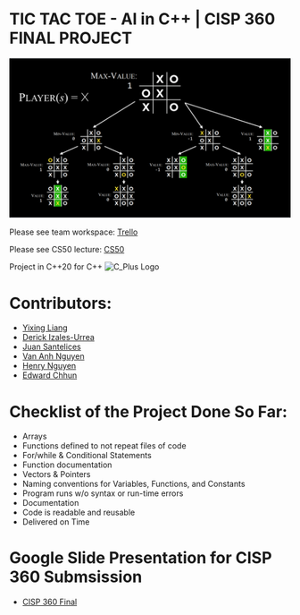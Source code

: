 # TIC TAC TOE - AI in C++ | CISP 360 FINAL PROJECT

![](image/minimax_tictactoe.png)

Please see team workspace: [Trello](https://trello.com/invite/b/bnEfUOxn/ATTI8b2bb7350095619660381c16bf5b4e535E7570AF/cisp-360-final-project)

Please see CS50 lecture:  [CS50](https://www.youtube.com/watch?v=gR8QvFmNuLE&list=PLhQjrBD2T381PopUTYtMSstgk-hsTGkVmhttps://www.youtube.com/watch?v=gR8QvFmNuLE&list=PLhQjrBD2T381PopUTYtMSstgk-hsTGkVm)

Project in C++20 for C++
<img src= "cpp_logo.png" alt= "C_Plus Logo" width="160" height="160">

# Contributors:   
- [Yixing Liang](w2056162@apps.losrios.edu)                                  
- [Derick Izales-Urrea](w1787823@apps.losrios.edu)
- [Juan Santelices](W1952578@apps.losrios.edu)
- [Van Anh Nguyen](W1949467@apps.losrios.edu)
- [Henry Nguyen](W1769259@apps.losrios.edu) 
- [Edward Chhun](w2056162@apps.losrios.edu)

# Checklist of the Project Done So Far: 
+ Arrays
+ Functions defined to not repeat files of code 
+ For/while & Conditional Statements
+ Function documentation
+ Vectors & Pointers
+ Naming conventions for Variables, Functions, and Constants
+ Program runs w/o syntax or run-time errors
+ Documentation
+ Code is readable and reusable
+ Delivered on Time


# Google Slide Presentation for CISP 360 Submsission
- [CISP 360 Final](https://docs.google.com/presentation/d/1pIOxqli6Gw1mmLd_bD1bYUhRY7HSrOxTaMTRq_N9rUU/edit?usp=sharing)

